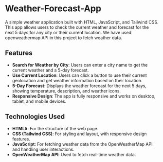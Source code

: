 # Weather-Forecast-App
A simple weather application built with HTML, JavaScript, and Tailwind CSS. This app allows users to check the current weather and forecast for the next 5 days for any city or their current location.
We have used openweathermap API in this project to fetch weather data.

## Features

- **Search for Weather by City**: Users can enter a city name to get the current weather and a 5-day forecast.
- **Use Current Location**: Users can click a button to use their current geolocation and get weather information based on their location.
- **5-Day Forecast**: Displays the weather forecast for the next 5 days, showing temperature, description, and weather icons.
- **Responsive Design**: The app is fully responsive and works on desktop, tablet, and mobile devices.

## Technologies Used

- **HTML5**: For the structure of the web page.
- **CSS (Tailwind CSS)**: For styling and layout, with responsive design features.
- **JavaScript**: For fetching weather data from the OpenWeatherMap API and handling user interactions.
- **OpenWeatherMap API**: Used to fetch real-time weather data.
